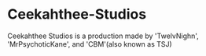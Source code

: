 # Ceekahthee-Studios
Ceekahthee Studios is a production made by 'TwelvNighn', 'MrPsychoticKane', and 'CBM'(also known as TSJ)
